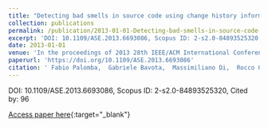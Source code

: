 ```yaml
---
title: "Detecting bad smells in source code using change history information"
collection: publications
permalink: /publication/2013-01-01-Detecting-bad-smells-in-source-code-using-change-history-information
excerpt: 'DOI: 10.1109/ASE.2013.6693086, Scopus ID: 2-s2.0-84893525320, Cited by: 96'
date: 2013-01-01
venue: 'In the proceedings of 2013 28th IEEE/ACM International Conference on Automated Software Engineering, ASE 2013, Silicon Valley, CA, USA, November 11-15, 2013'
paperurl: 'https://doi.org/10.1109/ASE.2013.6693086'
citation: ' Fabio Palomba,  Gabriele Bavota,  Massimiliano Di,  Rocco Oliveto,  Andrea De,  Denys Poshyvanyk, &quot;Detecting bad smells in source code using change history information.&quot; In the proceedings of 2013 28th IEEE/ACM International Conference on Automated Software Engineering, ASE 2013, Silicon Valley, CA, USA, November 11-15, 2013, 2013.'
---
```

DOI: 10.1109/ASE.2013.6693086, Scopus ID: 2-s2.0-84893525320, Cited by: 96

[Access paper here](https://doi.org/10.1109/ASE.2013.6693086){:target="_blank"}
